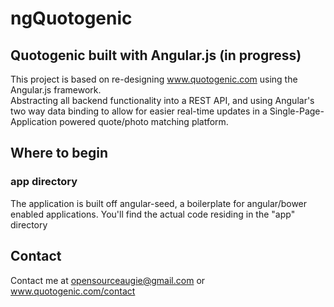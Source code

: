 # ngQuotogenic

## Quotogenic built with Angular.js (in progress)

This project is based on re-designing www.quotogenic.com using the Angular.js framework.  
Abstracting all backend functionality into a REST API, and using Angular's two way data binding
to allow for easier real-time updates in a Single-Page-Application powered quote/photo matching platform.

## Where to begin

### app directory

The application is built off angular-seed, a boilerplate for angular/bower enabled applications.
You'll find the actual code residing in the "app" directory

## Contact

Contact me at opensourceaugie@gmail.com or www.quotogenic.com/contact

[git]: http://git-scm.com/
[bower]: http://bower.io
[npm]: https://www.npmjs.org/
[node]: http://nodejs.org
[protractor]: https://github.com/angular/protractor
[jasmine]: http://pivotal.github.com/jasmine/
[karma]: http://karma-runner.github.io
[travis]: https://travis-ci.org/
[http-server]: https://github.com/nodeapps/http-server 
